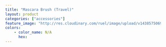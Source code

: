 ```yaml
---
title: "Mascara Brush (Travel)"
layout: product
categories: ["accessories"]
feature_image: "http://res.cloudinary.com/ruel/image/upload/v1438575069/fs/mascaraBrush_travel.jpg"
colors:
    - color_name: N/A
      hex: 
---
```


